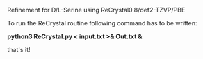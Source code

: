 Refinement for D/L-Serine using ReCrystal0.8/def2-TZVP/PBE

To run the ReCrystal routine following command has to be written:

**python3 ReCrystal.py < input.txt >& Out.txt &**

that's it!

